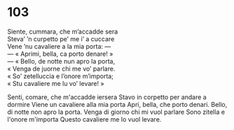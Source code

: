 # 103
  
Siente, cummara, che m’accadde sera  
Steva’ ’n curpetto pe’ me i’ a cuccare  
Vene ’nu cavaliere a la mia porta: —  
— « Aprimi, bella, ca porto denare! »  
— « Bello, de notte nun apro la porta,  
« Venga de juorne chi me vo’ parlare.  
« So’ zetelluccia e l’onore m’importa;  
« Stu cavaliere me lu vo’ levare! »

Senti, comare, che m'accadde iersera
Stavo in corpetto per andare a dormire
Viene un cavaliere alla mia porta
Apri, bella, che porto denari.
Bello, di notte non apro la porta.
Venga di giorno chi mi vuol parlare
Sono zitella e l'onore m'importa
Questo cavaliere me lo vuol levare.
